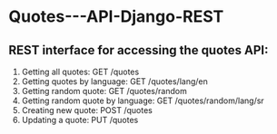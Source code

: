 # Quotes---API-Django-REST

REST interface for accessing the quotes
API:
---
  1. Getting all quotes: GET /quotes
  2. Getting quotes by language: GET /quotes/lang/en
  3. Getting random quote: GET /quotes/random
  4. Getting random quote by language: GET /quotes/random/lang/sr
  5. Creating new quote: POST /quotes
  6. Updating a quote: PUT /quotes
